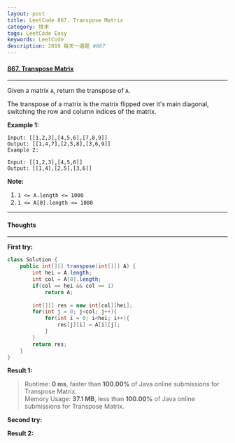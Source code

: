 ```yaml
---
layout: post
title: LeetCode 867. Transpose Matrix
category: 技术
tags: LeetCode Easy
keywords: LeetCode
description: 2019 每天一道题 #867
---
```


#### [867. Transpose Matrix]()
---
Given a matrix `A`, return the transpose of `A`.

The transpose of a matrix is the matrix flipped over it's main diagonal, switching the row and column indices of the matrix.

**Example 1:**
```
Input: [[1,2,3],[4,5,6],[7,8,9]]
Output: [[1,4,7],[2,5,8],[3,6,9]]
Example 2:

Input: [[1,2,3],[4,5,6]]
Output: [[1,4],[2,5],[3,6]]
```

**Note:**

1. `1 <= A.length <= 1000`
1. `1 <= A[0].length <= 1000`

---
#### Thoughts
---

**First try:**
```Java
class Solution {
    public int[][] transpose(int[][] A) {
        int hei = A.length;
        int col = A[0].length;
        if(col == hei && col == 1)
            return A;
            
        int[][] res = new int[col][hei];
        for(int j = 0; j<col; j++){
            for(int i = 0; i<hei; i++){
                res[j][i] = A[i][j];       
            }
        }
        return res;
    }
}
```

**Result 1:**
> Runtime: **0 ms**, faster than **100.00%** of Java online submissions for Transpose Matrix.  
Memory Usage: **37.1 MB**, less than **100.00%** of Java online submissions for Transpose Matrix.


**Second try:**


**Result 2:**

